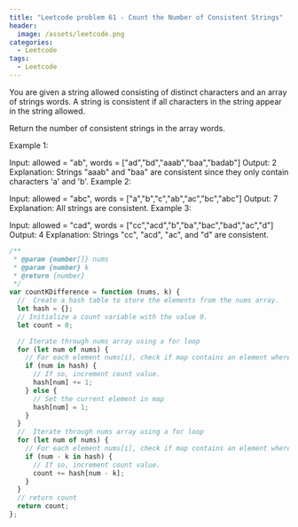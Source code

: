 ```yaml
---
title: "Leetcode problem 61 - Count the Number of Consistent Strings"
header:
  image: /assets/leetcode.png
categories:
  - Leetcode
tags:
  - Leetcode
---
```


You are given a string allowed consisting of distinct characters and an array of strings words. A string is consistent if all characters in the string appear in the string allowed.

Return the number of consistent strings in the array words.

Example 1:

Input: allowed = "ab", words = ["ad","bd","aaab","baa","badab"]
Output: 2
Explanation: Strings "aaab" and "baa" are consistent since they only contain characters 'a' and 'b'.
Example 2:

Input: allowed = "abc", words = ["a","b","c","ab","ac","bc","abc"]
Output: 7
Explanation: All strings are consistent.
Example 3:

Input: allowed = "cad", words = ["cc","acd","b","ba","bac","bad","ac","d"]
Output: 4
Explanation: Strings "cc", "acd", "ac", and "d" are consistent.

```js
/**
 * @param {number[]} nums
 * @param {number} k
 * @return {number}
 */
var countKDifference = function (nums, k) {
  //  Create a hash table to store the elements from the nums array.
  let hash = {};
  // Initialize a count variable with the value 0.
  let count = 0;

  // Iterate through nums array using a for loop
  for (let num of nums) {
    // For each element nums[i], check if map contains an element where the current element is reduced by the 'k' value.
    if (num in hash) {
      // If so, increment count value.
      hash[num] += 1;
    } else {
      // Set the current element in map
      hash[num] = 1;
    }
  }
  //  Iterate through nums array using a for loop
  for (let num of nums) {
    // For each element nums[i], check if map contains an element where the current element is reduced by the 'k' value.
    if (num - k in hash) {
      // If so, increment count value.
      count += hash[num - k];
    }
  }
  // return count
  return count;
};
```
